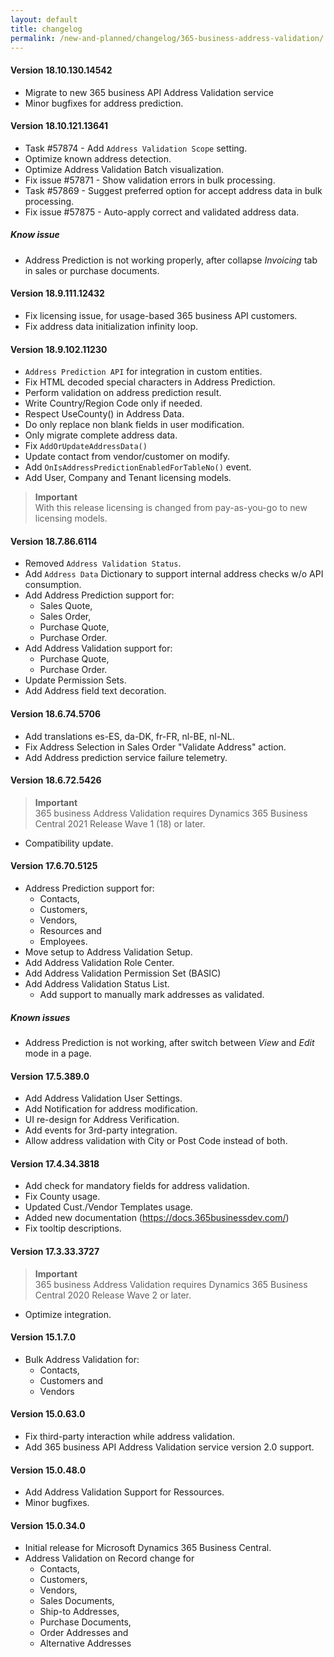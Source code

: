```yaml
---
layout: default
title: changelog
permalink: /new-and-planned/changelog/365-business-address-validation/
---
```


#### Version 18.10.130.14542

 - Migrate to new 365 business API Address Validation service
 - Minor bugfixes for address prediction.

#### Version 18.10.121.13641

 - Task #57874 - Add `Address Validation Scope` setting.
 - Optimize known address detection.
 - Optimize Address Validation Batch visualization.
 - Fix issue #57871 - Show validation errors in bulk processing.
 - Task #57869 - Suggest preferred option for accept address data in bulk processing.
 - Fix issue #57875 - Auto-apply correct and validated address data.

##### Know issue

 - Address Prediction is not working properly, after collapse *Invoicing* tab in sales or purchase documents.

#### Version 18.9.111.12432

 - Fix licensing issue, for usage-based 365 business API customers.
 - Fix address data initialization infinity loop.

#### Version 18.9.102.11230

 - `Address Prediction API` for integration in custom entities.
 - Fix HTML decoded special characters in Address Prediction.
 - Perform validation on address prediction result.
 - Write Country/Region Code only if needed.
 - Respect UseCounty() in Address Data.
 - Do only replace non blank fields in user modification.
 - Only migrate complete address data.
 - Fix `AddOrUpdateAddressData()`
 - Update contact from vendor/customer on modify.
 - Add `OnIsAddressPredictionEnabledForTableNo()` event.
 - Add User, Company and Tenant licensing models.

> **Important**<br>With this release licensing is changed from pay-as-you-go to new licensing models.

#### Version 18.7.86.6114
 - Removed `Address Validation Status`.
 - Add `Address Data` Dictionary to support internal address checks w/o API consumption.
 - Add Address Prediction support for:
   - Sales Quote,
   - Sales Order,
   - Purchase Quote,
   - Purchase Order.
 - Add Address Validation support for:
   - Purchase Quote,
   - Purchase Order.
 - Update Permission Sets.
 - Add Address field text decoration.

#### Version 18.6.74.5706
 - Add translations es-ES, da-DK, fr-FR, nl-BE, nl-NL.
 - Fix Address Selection in Sales Order "Validate Address" action.
 - Add Address prediction service failure telemetry.

#### Version 18.6.72.5426

 > **Important**<br>365 business Address Validation requires Dynamics 365 Business Central 2021 Release Wave 1 (18) or later.

 - Compatibility update.

#### Version 17.6.70.5125

 - Address Prediction support for:
   - Contacts,
   - Customers,
   - Vendors,
   - Resources and
   - Employees.
 - Move setup to Address Validation Setup.
 - Add Address Validation Role Center.
 - Add Address Validation Permission Set (BASIC)
 - Add Address Validation Status List.
   - Add support to manually mark addresses as validated.

##### Known issues

 - Address Prediction is not working, after switch between *View* and *Edit* mode in a page.

#### Version 17.5.389.0

 - Add Address Validation User Settings.
 - Add Notification for address modification.
 - UI re-design for Address Verification.
 - Add events for 3rd-party integration.
 - Allow address validation with City or Post Code instead of both.

#### Version 17.4.34.3818

 - Add check for mandatory fields for address validation.
 - Fix County usage.
 - Updated Cust./Vendor Templates usage.
 - Added new documentation (https://docs.365businessdev.com/)
 - Fix tooltip descriptions.

#### Version 17.3.33.3727

 > **Important**<br>365 business Address Validation requires Dynamics 365 Business Central 2020 Release Wave 2 or later.

 - Optimize integration.

#### Version 15.1.7.0

 - Bulk Address Validation for:
   - Contacts,
   - Customers and
   - Vendors 

#### Version 15.0.63.0

 - Fix third-party interaction while address validation.
 - Add 365 business API Address Validation service version 2.0 support.

#### Version 15.0.48.0

 - Add Address Validation Support for Ressources.
 - Minor bugfixes.

#### Version 15.0.34.0

 - Initial release for Microsoft Dynamics 365 Business Central.
 - Address Validation on Record change for
   - Contacts,
   - Customers,
   - Vendors,
   - Sales Documents,
   - Ship-to Addresses,
   - Purchase Documents,
   - Order Addresses and
   - Alternative Addresses
